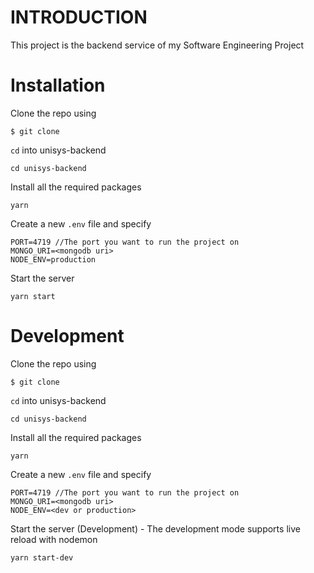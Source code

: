 # INTRODUCTION

This project is the backend service of my Software Engineering Project


# Installation

Clone the repo using
```
$ git clone 
```
`cd` into unisys-backend
```
cd unisys-backend
```
Install all the required packages
```
yarn
```
Create a new `.env` file and specify
```
PORT=4719 //The port you want to run the project on
MONGO_URI=<mongodb uri>
NODE_ENV=production
```
Start the server
```
yarn start
```

# Development

Clone the repo using
```
$ git clone 
```
`cd` into unisys-backend
```
cd unisys-backend
```
Install all the required packages
```
yarn
```
Create a new `.env` file and specify
```
PORT=4719 //The port you want to run the project on
MONGO_URI=<mongodb uri>
NODE_ENV=<dev or production>
```
Start the server (Development) - The development mode supports live reload with nodemon
```
yarn start-dev
```